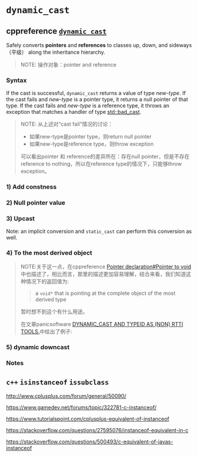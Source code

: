 # `dynamic_cast`



## cppreference [`dynamic_cast`](https://en.cppreference.com/w/cpp/language/dynamic_cast)

Safely converts **pointers** and **references** to classes up, down, and sideways（平级） along the inheritance hierarchy.

> NOTE: 操作对象：pointer and reference



### Syntax

If the cast is successful, `dynamic_cast` returns a value of type *new-type*. If the cast fails and *new-type* is a pointer type, it returns a null pointer of that type. If the cast fails and *new-type* is a reference type, it throws an exception that matches a handler of type [std::bad_cast](https://en.cppreference.com/w/cpp/types/bad_cast).

> NOTE: 从上述对“cast fail”情况的讨论：
>
> - 如果new-type是pointer type，则return null pointer
> - 如果new-type是reference type，则throw exception
>
> 可以看出pointer 和 reference的差异所在：存在null pointer，但是不存在reference to nothing，所以在reference type的情况下，只能够throw exception。

### 1) Add constness



### 2) Null pointer value



### 3) Upcast

Note: an implicit conversion and `static_cast` can perform this conversion as well.

### 4) To the most derived object

> NOTE:关于这一点，在cppreference [Pointer declaration#Pointer to void](https://en.cppreference.com/w/cpp/language/pointer#Pointers_to_void)中也描述了，相比而言，那里的描述更加容易理解，结合来看，我们知道这种情况下的返回值为:
>
> > a `void*` that is pointing at the complete object of the most derived type
>
> 暂时想不到这个有什么用途。
>
> 在文章panicsoftware [DYNAMIC_CAST AND TYPEID AS (NON) RTTI TOOLS.](https://blog.panicsoftware.com/dynamic_cast-and-typeid-as-non-rtti-tools/)中给出了例子:
>
> 

### 5) dynamic downcast



### Notes



## `c++` `isinstanceof` `issubclass`

http://www.cplusplus.com/forum/general/50090/

https://www.gamedev.net/forums/topic/322781-c-instanceof/

https://www.tutorialspoint.com/cplusplus-equivalent-of-instanceof

https://stackoverflow.com/questions/27595076/instanceof-equivalent-in-c

https://stackoverflow.com/questions/500493/c-equivalent-of-javas-instanceof





